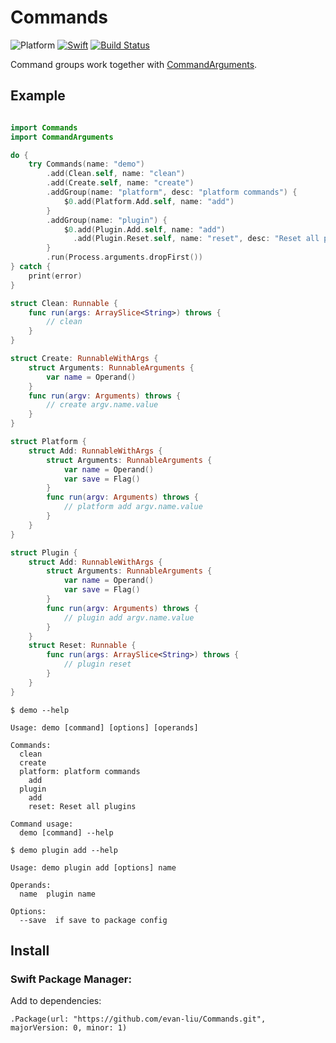 # Commands

![Platform](https://img.shields.io/badge/platform-macos%20%7C%20linux-lightgrey.svg)
[![Swift](https://img.shields.io/badge/swift-3.0--PREVIEW--4-yellowgreen.svg)](https://swift.org/download/#previews)
[![Build Status](https://travis-ci.org/evan-liu/Commands.svg)](https://travis-ci.org/evan-liu/Commands)

Command groups work together with [CommandArguments](https://github.com/evan-liu/CommandArguments). 

## Example

```swift

import Commands
import CommandArguments

do {
    try Commands(name: "demo")
        .add(Clean.self, name: "clean")
        .add(Create.self, name: "create")
        .addGroup(name: "platform", desc: "platform commands") {
            $0.add(Platform.Add.self, name: "add")
        }
        .addGroup(name: "plugin") {
            $0.add(Plugin.Add.self, name: "add")
              .add(Plugin.Reset.self, name: "reset", desc: "Reset all plugins")
        }
        .run(Process.arguments.dropFirst())
} catch {
    print(error)
}

struct Clean: Runnable {
    func run(args: ArraySlice<String>) throws {
        // clean
    }
}

struct Create: RunnableWithArgs {
    struct Arguments: RunnableArguments {
        var name = Operand()
    }
    func run(argv: Arguments) throws {
        // create argv.name.value
    }
}

struct Platform {
    struct Add: RunnableWithArgs {
        struct Arguments: RunnableArguments {
            var name = Operand()
            var save = Flag()
        }
        func run(argv: Arguments) throws {
            // platform add argv.name.value
        }
    }
}

struct Plugin {
    struct Add: RunnableWithArgs {
        struct Arguments: RunnableArguments {
            var name = Operand()
            var save = Flag()
        }
        func run(argv: Arguments) throws {
            // plugin add argv.name.value
        }
    }
    struct Reset: Runnable {
        func run(args: ArraySlice<String>) throws {
            // plugin reset
        }
    }
}

```

`$ demo --help`

```
Usage: demo [command] [options] [operands]

Commands:
  clean
  create
  platform: platform commands
    add
  plugin
    add
    reset: Reset all plugins

Command usage: 
  demo [command] --help
```

`$ demo plugin add --help`

```
Usage: demo plugin add [options] name

Operands:
  name  plugin name

Options:
  --save  if save to package config
```

## Install 

### Swift Package Manager: 

Add to dependencies: 

`.Package(url: "https://github.com/evan-liu/Commands.git", majorVersion: 0, minor: 1)`
